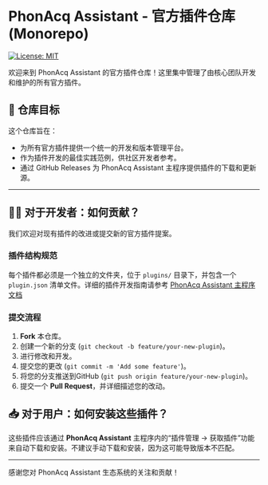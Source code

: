 # PhonAcq Assistant - 官方插件仓库 (Monorepo)

[![License: MIT](https://img.shields.io/badge/License-MIT-yellow.svg)](https://opensource.org/licenses/MIT)

欢迎来到 PhonAcq Assistant 的官方插件仓库！这里集中管理了由核心团队开发和维护的所有官方插件。

## 🎯 仓库目标

这个仓库旨在：

-   为所有官方插件提供一个统一的开发和版本管理平台。
-   作为插件开发的最佳实践范例，供社区开发者参考。
-   通过 GitHub Releases 为 PhonAcq Assistant 主程序提供插件的下载和更新源。

---

## 🧑‍💻 对于开发者：如何贡献？

我们欢迎对现有插件的改进或提交新的官方插件提案。

### 插件结构规范

每个插件都必须是一个独立的文件夹，位于 `plugins/` 目录下，并包含一个 `plugin.json` 清单文件。详细的插件开发指南请参考 [PhonAcq Assistant 主程序文档](https://github.com/KasumiKitsune/PhonAcq-Official-Plugins)
### 提交流程

1.  **Fork** 本仓库。
2.  创建一个新的分支 (`git checkout -b feature/your-new-plugin`)。
3.  进行修改和开发。
4.  提交您的更改 (`git commit -m 'Add some feature'`)。
5.  将您的分支推送到GitHub (`git push origin feature/your-new-plugin`)。
6.  提交一个 **Pull Request**，并详细描述您的改动。

## 📥 对于用户：如何安装这些插件？

这些插件应该通过 **PhonAcq Assistant** 主程序内的“插件管理 -> 获取插件”功能来自动下载和安装。不建议手动下载和安装，因为这可能导致版本不匹配。

---

感谢您对 PhonAcq Assistant 生态系统的关注和贡献！
